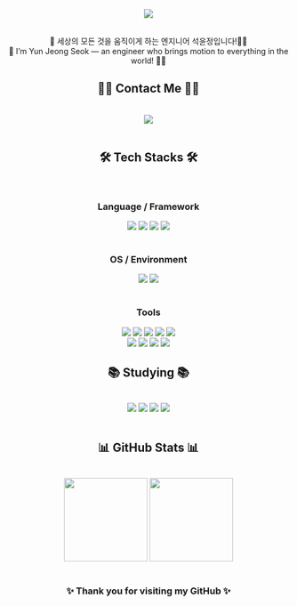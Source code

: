 <div align="center">
  <img src="https://capsule-render.vercel.app/api?type=waving&color=292F65&height=250&text=Hello_world!&fontAlignY=35&fontColor=ffffff&fontSize=60&desc=YunJeong's%20GitHub%20Profile&descAlign=60&descAlignY=52&descSize=20&animation=fadeIn" />
</div>


<br>

<p align="center">
🤖 세상의 모든 것을 움직이게 하는 엔지니어 석윤정입니다!🏃‍♀️
<br>
🤖 I’m Yun Jeong Seok — an engineer who brings motion to everything in the world! 🏃‍♀️
</p>

<!-- 🧑‍💻 Contact -->
<div align="center">
  <h2>🧑‍💻 Contact Me 🧑‍💻</h2>
  <br>
  <a href="mailto:amlcnjeong00@gmail.com">
    <img src="https://img.shields.io/badge/amlcnjeong00@gmail.com-EA4335?style=flat-square&logo=Gmail&logoColor=white">
  </a>
</div>

<br>

<!-- 🛠️ Tech Stacks -->
<div align="center">
  <h2>🛠️ Tech Stacks 🛠️</h2>
  <br>

  <!-- 💻 Language / Framework -->
  <h3>Language / Framework</h3>
  <img src="https://img.shields.io/badge/C-A8B9CC?style=flat-square&logo=C&logoColor=white">
  <img src="https://img.shields.io/badge/Python-3776AB?style=flat-square&logo=Python&logoColor=white">
  <img src="https://img.shields.io/badge/PyTorch-EE4C2C?style=flat-square&logo=PyTorch&logoColor=white">
  <img src="https://img.shields.io/badge/Tensorflow-FF6F00?style=flat-square&logo=Tensorflow&logoColor=white">
  <br><br>

  <!-- 🧩 OS / Environment -->
  <h3>OS / Environment</h3>
  <img src="https://img.shields.io/badge/Linux-FCC624?style=flat-square&logo=Linux&logoColor=white">
  <img src="https://img.shields.io/badge/Docker-2496ED?style=flat-square&logo=Docker&logoColor=white">
  <br><br>

  <!-- 🧰 Tools -->
  <h3>Tools</h3>
  <img src="https://img.shields.io/badge/Matlab-0076a8?style=flat-square&logo=Matlab&logoColor=white">
  <img src="https://img.shields.io/badge/Git-F05032?style=flat-square&logo=Git&logoColor=white">
  <img src="https://img.shields.io/badge/Github-181717?style=flat-square&logo=Github&logoColor=white">
  <img src="https://img.shields.io/badge/Figma-F24E1E?style=flat-square&logo=Figma&logoColor=white">
  <img src="https://img.shields.io/badge/Notion-000000?style=flat-square&logo=Notion&logoColor=white">
  <br>
  <img src="https://img.shields.io/badge/KiCad-314CB6?style=flat-square&logo=KiCad&logoColor=white">
  <img src="https://img.shields.io/badge/Altium%20Designer-A5915F?style=flat-square&logo=Altium%20Designer&logoColor=white">
  <img src="https://img.shields.io/badge/Autodesk%20Inventor-0696D7?style=flat-square&logo=Autodesk&logoColor=white">
  <img src="https://img.shields.io/badge/Fusion%20360-FF6C00?style=flat-square&logo=Autodesk&logoColor=white">
</div>



<!-- 📚 Studying -->
<div align="center">
  <h2>📚 Studying 📚</h2>
  <br>
  <img src="https://img.shields.io/badge/C-A8B9CC?style=flat-square&logo=C&logoColor=white">
  <img src="https://img.shields.io/badge/Node.js-339933?style=flat-square&logo=Node.js&logoColor=white">
  <img src="https://img.shields.io/badge/React-61DAFB?style=flat-square&logo=React&logoColor=white">
  <img src="https://img.shields.io/badge/Vue.js-4FC08D?style=flat-square&logo=Vue.js&logoColor=white">
</div>

<br>

<!-- 📊 GitHub Stats -->
<div align="center">
  <h2>📊 GitHub Stats 📊</h2>
  <br>
  <img src="https://github-readme-stats.vercel.app/api?username=YunJeong00200&show_icons=true&theme=tokyonight" height="150">
  <img src="https://github-readme-stats.vercel.app/api/top-langs/?username=YunJeong00200&layout=compact&theme=tokyonight" height="150">
</div>

<br>



<!-- 💬 Footer -->
<div align="center">
  <h3>✨ Thank you for visiting my GitHub ✨</h3>
</div>
